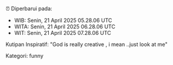 ⏰ Diperbarui pada:
- WIB: Senin, 21 April 2025 05.28.06 UTC
- WITA: Senin, 21 April 2025 06.28.06 UTC
- WIT: Senin, 21 April 2025 07.28.06 UTC

Kutipan Inspiratif:
"God is really creative , i mean ..just look at me"


Kategori: funny

